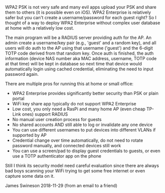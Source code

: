WPA2 PSK is not very safe and many evil apps upload your PSK and share them to others (it is possible even on iOS). WPA2 Enterprise is relatively safer but you can't create a username/password for each guest right? So I thought of a way to deploy WPA2 Enterprise without complex user database at home with a relatively low cost.

The main program will be a RADIUS server providing auth for the AP. An admin create a username/key pair (e.g., 'guest' and a random key), and all users will do auth to the AP using that username ('guest') and the 6-digit TOTP code derived from that random key. Once auth is finished, the auth information (device NAS number aka MAC address, username, TOTP code at that time) will be kept in database so next time that device would automatically login using cached credential, eliminating the need to input password again.

There are multiple pros for running this at home or small office:


* WPA2 Enterprise provides significantly better security than PSK or plain portal
* WiFi key share app typically do not support WPA2 Enterprise
* Low cost, you only need a RasPi and many home AP (even cheap TP-Link ones) support RADIUS
* No manual user creation process for guests
* No shared accounts AND still able to log or invalidate any one device
* You can use different usernames to put devices into different VLANs if supported by AP
* Credential change over time automatically, do not need to rotate password manually, and connected devices still work
* You can use a screen/pad to display guest credentials to guests, or even use a TOTP authenticator app on the phone


Still I think its security model need careful evaluation since there are always bad boys scanning your WiFi trying to get some free internet or even capture some data on it. 

James Swineson
2018-11-29
(from an email to a friend)
